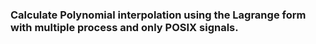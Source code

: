 ### Calculate Polynomial interpolation using the Lagrange form with multiple process and only POSIX signals.

